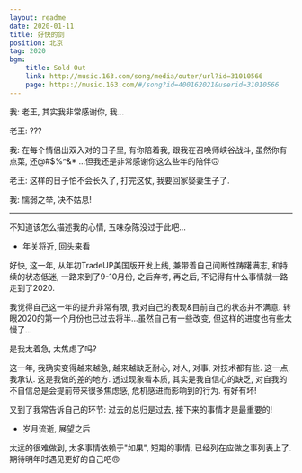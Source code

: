 ```yaml
---
layout: readme
date: 2020-01-11
title: 好快的剑
position: 北京
tag: 2020
bgm:
    title: Sold Out
    link: http://music.163.com/song/media/outer/url?id=31010566
    page: https://music.163.com/#/song?id=400162021&userid=31010566
---
```


我: 老王, 其实我非常感谢你, 我...

老王: ???

我: 在每个情侣出双入对的日子里, 有你陪着我, 跟我在召唤师峡谷战斗, 虽然你有点菜, 还@#$%^&* ...但我还是非常感谢你这么些年的陪伴🙃

老王: 这样的日子怕不会长久了, 打完这仗, 我要回家娶妻生子了.

我: 懦弱之举, 决不姑息!

---

不知道该怎么描述我的心情, 五味杂陈没过于此吧...

- 年关将近, 回头来看

好快, 这一年, 从年初TradeUP美国版开发上线, 兼带着自己间断性踌躇满志, 和持续的状态低迷, 一路来到了9-10月份, 之后弃考, 再之后, 不记得有什么事情就一路走到了2020.

我觉得自己这一年的提升非常有限, 我对自己的表现&目前自己的状态并不满意. 转眼2020的第一个月份也已过去将半...虽然自己有一些改变, 但这样的进度也有些太慢了...

是我太着急, 太焦虑了吗?

这一年, 我确实变得越来越急, 越来越缺乏耐心, 对人, 对事, 对技术都有些. 这一点, 我承认. 这是我做的差的地方. 透过现象看本质, 其实是我自信心的缺乏, 对自我的不自信总是会提前带来很多焦虑感, 危机感进而影响到的行为. 有好有坏!

又到了我常告诉自己的环节: 过去的总归是过去, 接下来的事情才是最重要的!

- 岁月流逝, 展望之后

太远的很难做到, 太多事情依赖于"如果", 短期的事情, 已经列在应做之事列表上了. 期待明年时遇见更好的自己吧🙃
